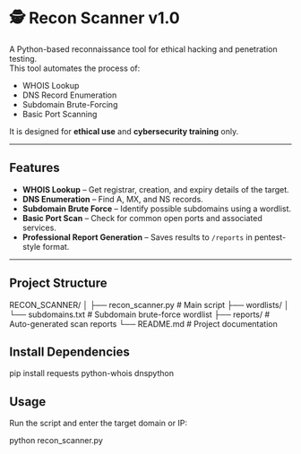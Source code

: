 # 🕵️ Recon Scanner v1.0

A Python-based reconnaissance tool for ethical hacking and penetration testing.  
This tool automates the process of:
- WHOIS Lookup
- DNS Record Enumeration
- Subdomain Brute-Forcing
- Basic Port Scanning

It is designed for **ethical use** and **cybersecurity training** only.

---

## Features
- **WHOIS Lookup** – Get registrar, creation, and expiry details of the target.
- **DNS Enumeration** – Find A, MX, and NS records.
- **Subdomain Brute Force** – Identify possible subdomains using a wordlist.
- **Basic Port Scan** – Check for common open ports and associated services.
- **Professional Report Generation** – Saves results to `/reports` in pentest-style format.

---

## Project Structure
RECON_SCANNER/
│
├── recon_scanner.py # Main script
├── wordlists/
│ └── subdomains.txt # Subdomain brute-force wordlist
├── reports/ # Auto-generated scan reports
└── README.md # Project documentation

## Install Dependencies
pip install requests python-whois dnspython


## Usage
Run the script and enter the target domain or IP:

python recon_scanner.py